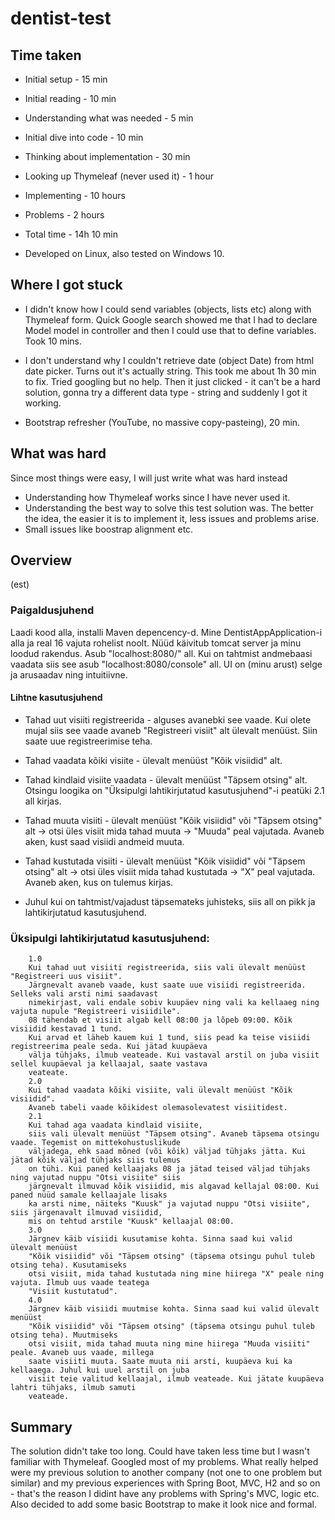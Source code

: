 # dentist-test

## Time taken

* Initial setup - 15 min

* Initial reading - 10 min

* Understanding what was needed - 5 min

* Initial dive into code - 10 min

* Thinking about implementation - 30 min

* Looking up Thymeleaf (never used it) - 1 hour

* Implementing - 10 hours

* Problems - 2 hours

* Total time - 14h 10 min

* Developed on Linux, also tested on Windows 10.

## Where I got stuck

* I didn't know how I could send variables (objects, lists etc) along with Thymeleaf form. Quick Google search showed me that I had to declare Model model in controller and then I could use that to define variables. Took 10 mins.

* I don't understand why I couldn't retrieve date (object Date) from html date picker. Turns out it's actually string. This took me about 1h 30 min to fix. Tried googling but no help. Then it just clicked - it can't be a hard solution, gonna try a different data type - string and suddenly I got it working.

* Bootstrap refresher (YouTube, no massive copy-pasteing), 20 min.

## What was hard

Since most things were easy, I will just write what was hard instead

* Understanding how Thymeleaf works since I have never used it.
* Understanding the best way to solve this test solution was. The better the idea, the easier it is to implement it, less issues and problems arise.
* Small issues like boostrap alignment etc.

## Overview

(est)

### Paigaldusjuhend

Laadi kood alla, installi Maven depencency-d. Mine DentistAppApplication-i alla ja real 16 vajuta rohelist noolt. Nüüd käivitub tomcat server ja minu loodud rakendus. Asub "localhost:8080/" all. Kui on tahtmist andmebaasi vaadata siis see asub "localhost:8080/console" all. UI on (minu arust) selge ja arusaadav ning intuitiivne. 

#### Lihtne kasutusjuhend

* Tahad uut visiiti registreerida - alguses avanebki see vaade. Kui olete mujal siis see vaade avaneb "Registreeri visiit" alt ülevalt menüüst. Siin saate uue registreerimise teha.
* Tahad vaadata kõiki visiite - ülevalt menüüst "Kõik visiidid" alt.
* Tahad kindlaid visiite vaadata - ülevalt menüüst "Täpsem otsing" alt. Otsingu loogika on "Üksipulgi lahtikirjutatud kasutusjuhend"-i peatüki 2.1 all kirjas.
* Tahad muuta visiiti - ülevalt menüüst "Kõik visiidid" või "Täpsem otsing" alt -> otsi üles visiit mida tahad muuta -> "Muuda" peal vajutada. Avaneb aken, kust saad visiidi andmeid muuta.
* Tahad kustutada visiiti - ülevalt menüüst "Kõik visiidid" või "Täpsem otsing" alt -> otsi üles visiit mida tahad kustutada -> "X" peal vajutada. Avaneb aken, kus on tulemus kirjas.

* Juhul kui on tahtmist/vajadust täpsemateks juhisteks, siis all on pikk ja lahtikirjutatud kasutusjuhend.

### Üksipulgi lahtikirjutatud kasutusjuhend:

        1.0 
        Kui tahad uut visiiti registreerida, siis vali ülevalt menüüst "Registreeri uus visiit".
        Järgnevalt avaneb vaade, kust saate uue visiidi registreerida. Selleks vali arsti nimi saadavast
        nimekirjast, vali endale sobiv kuupäev ning vali ka kellaaeg ning vajuta nupule "Registreeri visiidile".
        08 tähendab et visiit algab kell 08:00 ja lõpeb 09:00. Kõik visiidid kestavad 1 tund.
        Kui arvad et läheb kauem kui 1 tund, siis pead ka teise visiidi registreerima peale seda. Kui jätad kuupäeva
        välja tühjaks, ilmub veateade. Kui vastaval arstil on juba visiit sellel kuupäeval ja kellaajal, saate vastava
        veateate.
        2.0
        Kui tahad vaadata kõiki visiite, vali ülevalt menüüst "Kõik visiidid".
        Avaneb tabeli vaade kõikidest olemasolevatest visiitidest.
        2.1
        Kui tahad aga vaadata kindlaid visiite,
        siis vali ülevalt menüüst "Täpsem otsing". Avaneb täpsema otsingu vaade. Tegemist on mittekohustuslikude
        väljadega, ehk saad mõned (või kõik) väljad tühjaks jätta. Kui jätad kõik väljad tühjaks siis tulemus
        on tühi. Kui paned kellaajaks 08 ja jätad teised väljad tühjaks ning vajutad nuppu "Otsi visiite" siis
        järgnevalt ilmuvad kõik visiidid, mis algavad kellajal 08:00. Kui paned nüüd samale kellaajale lisaks
        ka arsti nime, näiteks "Kuusk" ja vajutad nuppu "Otsi visiite", siis järgenavalt ilmuvad visiidid,
        mis on tehtud arstile "Kuusk" kellaajal 08:00.
        3.0
        Järgnev käib visiidi kusutamise kohta. Sinna saad kui valid ülevalt menüüst
        "Kõik visiidid" või "Täpsem otsing" (täpsema otsingu puhul tuleb otsing teha). Kusutamiseks
        otsi visiit, mida tahad kustutada ning mine hiirega "X" peale ning vajuta. Ilmub uus vaade teatega
        "Visiit kustutatud".
        4.0
        Järgnev käib visiidi muutmise kohta. Sinna saad kui valid ülevalt menüüst
        "Kõik visiidid" või "Täpsem otsing" (täpsema otsingu puhul tuleb otsing teha). Muutmiseks
        otsi visiit, mida tahad muuta ning mine hiirega "Muuda visiiti" peale. Avaneb uus vaade, millega
        saate visiiti muuta. Saate muuta nii arsti, kuupäeva kui ka kellaaega. Juhul kui uuel arstil on juba
        visiit teie valitud kellaajal, ilmub veateade. Kui jätate kuupäeva lahtri tühjaks, ilmub samuti
        veateade.

## Summary

The solution didn't take too long. Could have taken less time but I wasn't familiar with Thymeleaf. Googled most of my problems. What really helped were my previous solution to another company (not one to one problem but similar) and my previous experiences with Spring Boot, MVC, H2 and so on - that's the reason I didint have any problems with Spring's MVC, logic etc. Also decided to add some basic Bootstrap to make it look nice and formal.
